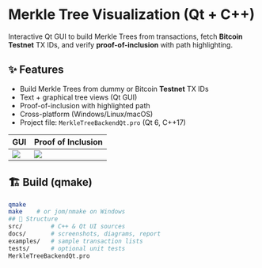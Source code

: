 # Merkle Tree Visualization (Qt + C++)

Interactive Qt GUI to build Merkle Trees from transactions, fetch **Bitcoin Testnet** TX IDs, and verify **proof-of-inclusion** with path highlighting.

## ✨ Features
- Build Merkle Trees from dummy or Bitcoin **Testnet** TX IDs
- Text + graphical tree views (Qt GUI)
- Proof-of-inclusion with highlighted path
- Cross-platform (Windows/Linux/macOS)
- Project file: `MerkleTreeBackendQt.pro` (Qt 6, C++17)

| GUI | Proof of Inclusion |
| --- | --- |
| ![](docs/merkle_tree_gui.png) | ![](docs/proof_inclusion_example.png) |

## 🏗 Build (qmake)
```bash
qmake
make    # or jom/nmake on Windows
## 📁 Structure
src/        # C++ & Qt UI sources
docs/       # screenshots, diagrams, report
examples/   # sample transaction lists
tests/      # optional unit tests
MerkleTreeBackendQt.pro
